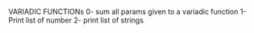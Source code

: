 VARIADIC FUNCTIONs
0- sum all params given to a variadic function
1- Print list of number
2- print list of strings